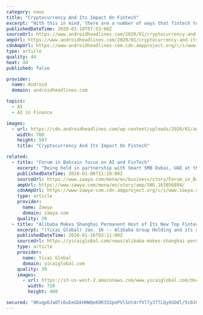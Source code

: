 ```yaml
---
category: news
title: "Cryptocurrency And Its Impact On Fintech"
excerpt: "With this in mind, there are a number of ways that fintech technology as well as the growing popularity of cryptocurrencies have helped a number of industries to expand. Whether this is through the integration of blockchain technology alongside intelligent Ai systems, or the continued use of online trading by individuals and businesses alike ..."
publishedDateTime: 2020-01-10T07:53:00Z
sourceUrl: https://www.androidheadlines.com/2020/01/cryptocurrency-and-its-impact-on-fintech.html
ampUrl: https://www.androidheadlines.com/2020/01/cryptocurrency-and-its-impact-on-fintech.html/amp
cdnAmpUrl: https://www-androidheadlines-com.cdn.ampproject.org/c/s/www.androidheadlines.com/2020/01/cryptocurrency-and-its-impact-on-fintech.html/amp
type: article
quality: 44
heat: 44
published: false

provider:
  name: Android
  domain: androidheadlines.com

topics:
  - AI
  - AI in Finance

images:
  - url: https://cdn.androidheadlines.com/wp-content/uploads/2020/01/androidheadlines.com-design-1-768x597.jpg
    width: 768
    height: 597
    title: "Cryptocurrency And Its Impact On Fintech"

related:
  - title: "Forum in Bahrain focus on AI and FinTech"
    excerpt: "Being held in partnership with Smart SMB Dubai, UAE at the Gulf Hotel conventions centre, the event will focus on Artificial Intelligence, FinTech and VAT, with more than 20 speakers sharing the latest in the world of technology and finance. The conference is expected to attract more than 200 participants from various sectors. It will also ..."
    publishedDateTime: 2020-01-06T11:20:00Z
    sourceUrl: https://www.zawya.com/mena/en/business/story/Forum_in_Bahrain_focus_on_AI_and_FinTech-SNG_163856884/
    ampUrl: https://www.zawya.com/mena/en/story/amp/SNG_163856884/
    cdnAmpUrl: https://www-zawya-com.cdn.ampproject.org/c/s/www.zawya.com/mena/en/story/amp/SNG_163856884/
    type: article
    provider:
      name: Zawya
      domain: zawya.com
    quality: 39
  - title: "Alibaba Makes Shanghai Permanent Host of Its New Top Fintech Conference"
    excerpt: "(Yicai Global) Jan. 16 -- Alibaba Group Holding and its affiliate Ant Financial, operator of Alipay, plan to make Shanghai the permanent host of its new industry-leading Inclusion Fintech Conference as the eastern metropolis aims to turn itself into a financial technology hub. The first event will run for three days on the Bund starting April ..."
    publishedDateTime: 2020-01-16T03:11:00Z
    sourceUrl: https://yicaiglobal.com/news/alibaba-makes-shanghai-permanent-host-of-its-new-top-fintech-conference-
    type: article
    provider:
      name: Yicai Global
      domain: yicaiglobal.com
    quality: 39
    images:
      - url: https://s3-us-west-2.amazonaws.com/www.yicaiglobal.com/documents/alibaba-makes-shanghai-permanent-host-of-its-new-top-fintech-conference-/top.jpg
        width: 720
        height: 480

secured: "0Kvqp6JaOTiOuEeGbkHHWQeK8R3SSpePVlSUt4rfVlTy37TLQyXGOdl/5c0JCWFORPpdLPYAUJQoHslmOfbxSyebKLIx97S9vVNz3KnCXUD27AfRe7rJXZOmlSv+484XUfzGqKJVamyfpjN20Zt4pC/kV0mUN3GkLU7segb1EDx+5yNDTQ13fiHOs1F0DdGdY0FhULfu+gkyjhOSmMqiKjTNHFG15lt3u2FAFT69j8Fx5tqwqR3Lz0I8fQYFS5kS6P7GYmct+Vfi2GX8rdG8xyfr0MELEm3BTAXd6XvYuf18r+uCROjH+CbLdXCeWLedAn2pUpNyEKZaXe1cCnHi34c/NUAEeYvdhv17H+l8A+K+23OUE1W3ivj2FHcBqksgTrUAmaiBdanrKLrSgSgXVG/dJbhlrYdkEmzXMLgpSsWjQ0USsTqAvXHTBknWobSE66t7pGyG++wS0zK8wqejdQ==;L6ATcTamJStOZBjS4iVYuQ=="
---
```



